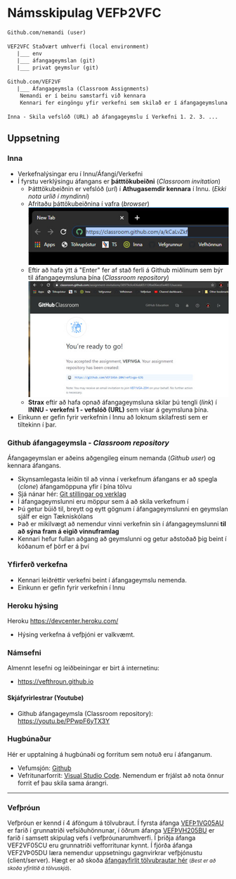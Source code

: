 # Námsskipulag VEFÞ2VFC

```
Github.com/nemandi (user)

VEF2VFC Staðvært umhverfi (local environment)
   |___	env
   |___	áfangageymslan (git)
   |___	privat geymslur (git)

Github.com/VEF2VF 
   |___ Áfangageymsla (Classroom Assignments)
	Nemandi er í beinu samstarfi við kennara
	Kennari fer eingöngu yfir verkefni sem skilað er í áfangageymsluna
	
Inna - Skila vefslóð (URL) að áfangageymslu í Verkefni 1. 2. 3. ...

```


## Uppsetning 

### Inna 

* Verkefnalýsingar eru í Innu/Áfangi/Verkefni
* Í fyrstu verklýsingu áfangans er **þátttökubeiðni** (_Classroom invitation_) 
  * Þátttökubeiðnin er vefslóð (_url_) í **Athugasemdir kennara** í Innu. (_Ekki nota urlið í myndinni_) 
  * Afritaðu þáttökubeiðnina í vafra (_browser_) <br>  ![invitation](classroom-beidni.jpg) 
  * Eftir að hafa ýtt á "Enter" fer af stað ferli á Github miðlinum sem býr til áfangageymsluna þína	(_Classroom repository_)<br>
  ![you are ready to go](readytogo.jpg)
  * **Strax** eftir að hafa opnað áfangageymsluna skilar þú tengli (_link_) í **INNU - verkefni 1 - vefslóð (URL)** sem vísar á geymsluna þína. 
* Einkunn er gefin fyrir verkefnin í Innu að loknum skilafresti sem er tiltekinn í þar.

### Github áfangageymsla - _Classroom repository_

Áfangageymslan er aðeins aðgengileg einum nemanda (_Github user_) og kennara áfangans.

* Skynsamlegasta leiðin til að vinna í verkefnum áfangans er að spegla (_clone_) áfangamöppuna yfir í þína tölvu
* Sjá nánar hér: [Git stillingar og verklag](Git_verklag.md)
* Í áfangageymslunni eru möppur sem á að skila verkefnum í
* Þú getur búið til, breytt og eytt gögnum í áfangageymslunni en geymslan sjálf er eign Tækniskólans
* Það er mikilvægt að nemendur vinni verkefnin sín í áfangageymslunni **til að sýna fram á eigið vinnuframlag**
 * Kennari hefur fullan aðgang að geymslunni og getur aðstoðað þig beint í kóðanum ef þörf er á því


### Yfirferð verkefna
* Kennari leiðréttir verkefni beint í áfangageymslu nemenda. 
* Einkunn er gefin fyrir verkefnin í Innu 

### Heroku hýsing

Heroku 
https://devcenter.heroku.com/

* Hýsing verkefna á vefþjóni er valkvæmt.




### Námsefni

Almennt lesefni og leiðbeiningar er birt á internetinu: 

* https://vefthroun.github.io 

#### Skjáfyrirlestrar (Youtube) 

* Github áfangageymsla (Classroom repository): https://youtu.be/PPwpF6yTX3Y

### Hugbúnaður

Hér er upptalning á hugbúnaði og forritum sem notuð eru í áfanganum. 
* Vefumsjón: [Github](https://github.com)
* Vefritunarforrit: [Visual Studio Code](https://code.visualstudio.com/). Nemendum er frjálst að nota önnur forrit ef þau skila sama árangri.

<hr>

### Vefþróun

Vefþróun er kennd í 4 áföngum á tölvubraut. Í fyrsta áfanga [VEFÞ1VG05AU](https://vefgrunnur.github.io/) er farið í grunnatriði vefsíðuhönnunar, í öðrum áfanga [VEFÞVH205BU](https://vefhonnun.github.io/) er farið í samsett skipulag vefs í vefþróunarumhverfi. Í þriðja áfanga VEF2VF05CU eru grunnatriði vefforritunar kynnt. Í fjórða áfanga VEF2VÞ05DU læra nemendur uppsetningu gagnvirkrar vefþjónustu (client/server).  Hægt er að skoða <a href="https://tskoli.github.io"> áfangayfirlit tölvubrautar hér</a> <small>(_Best er að skoða yfirlitið á tölvuskjá_)</small>.
